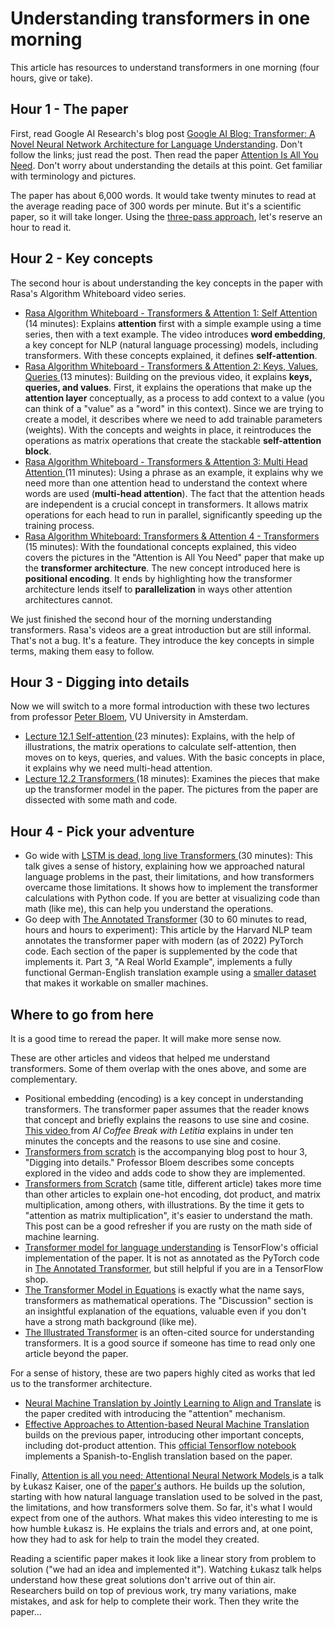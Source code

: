 # Understanding transformers in one morning

This article has resources to understand transformers in one morning (four hours, give or take).

## Hour 1 - The paper

First, read Google AI Research's blog post [Google AI Blog: Transformer: A Novel Neural Network Architecture for Language Understanding](https://ai.googleblog.com/2017/08/transformer-novel-neural-network.html). Don't follow the links; just read the post. Then read the paper [Attention Is All You Need](https://arxiv.org/abs/1706.03762). Don't worry about understanding the details at this point. Get familiar with terminology and pictures.

The paper has about 6,000 words. It would take twenty minutes to read at the average reading pace of 300 words per minute. But it's a scientific paper, so it will take longer. Using the [three-pass approach](https://web.stanford.edu/class/ee384m/Handouts/HowtoReadPaper.pdf), let's reserve an hour to read it.

## Hour 2 - Key concepts

The second hour is about understanding the key concepts in the paper with Rasa's Algorithm Whiteboard video series.

- [Rasa Algorithm Whiteboard - Transformers & Attention 1: Self Attention <i class="fab fa-youtube" aria-hidden="true"></i>](https://www.youtube.com/watch?v=yGTUuEx3GkA&t=4s)(14 minutes): Explains **attention** first with a simple example using a time series, then with a text example. The video introduces **word embedding**, a key concept for NLP (natural language processing) models, including transformers. With these concepts explained, it defines **self-attention**.
- [Rasa Algorithm Whiteboard - Transformers & Attention 2: Keys, Values, Queries  <i class="fab fa-youtube" aria-hidden="true"></i>](https://www.youtube.com/watch?v=tIvKXrEDMhk)(13 minutes): Building on the previous video, it explains **keys, queries, and values**.  First, it explains the operations that make up the **attention layer** conceptually, as a process to add context to a value (you can think of a "value" as a "word" in this context). Since we are trying to create a model, it describes where we need to add trainable parameters (weights). With the concepts and weights in place, it reintroduces the operations as matrix operations that create the stackable **self-attention block**.
- [Rasa Algorithm Whiteboard - Transformers & Attention 3: Multi Head Attention <i class="fab fa-youtube" aria-hidden="true"></i>](https://www.youtube.com/watch?v=23XUv0T9L5c) (11 minutes): Using a phrase as an example, it explains why we need more than one attention head to understand the context where words are used (**multi-head attention**). The fact that the attention heads are independent is a crucial concept in transformers. It allows matrix operations for each head to run in parallel, significantly speeding up the training process.
- [Rasa Algorithm Whiteboard: Transformers & Attention 4 - Transformers <i class="fab fa-youtube" aria-hidden="true"></i>](https://www.youtube.com/watch?v=EXNBy8G43MM)(15 minutes):  With the foundational concepts explained, this video covers the pictures in the "Attention is All You Need" paper that make up the **transformer architecture**. The new concept introduced here is **positional encoding**. It ends by highlighting how the transformer architecture lends itself to **parallelization** in ways other attention architectures cannot.

We just finished the second hour of the morning understanding transformers. Rasa's videos are a great introduction but are still informal. That's not a bug. It's a feature. They introduce the key concepts in simple terms, making them easy to follow.

## Hour 3 - Digging into details

Now we will switch to a more formal introduction with these two lectures from professor [Peter Bloem](https://peterbloem.nl/), VU University in Amsterdam.

- [Lecture 12.1 Self-attention <i class="fab fa-youtube" aria-hidden="true"></i>](https://www.youtube.com/watch?v=KmAISyVvE1Y&list=PLIXJ-Sacf8u60G1TwcznBmK6rEL3gmZmV&index=2)(23 minutes): Explains, with the help of illustrations, the matrix operations to calculate self-attention, then moves on to keys, queries, and values. With the basic concepts in place, it explains why we need multi-head attention.
- [Lecture 12.2 Transformers <i class="fab fa-youtube" aria-hidden="true"></i>](https://www.youtube.com/watch?v=oUhGZMCTHtI&list=PLIXJ-Sacf8u60G1TwcznBmK6rEL3gmZmV&index=3)(18 minutes): Examines the pieces that make up the transformer model in the paper. The pictures from the paper are dissected with some math and code.

## Hour 4 - Pick your adventure

- Go wide with [LSTM is dead, long live Transformers  <i class="fab fa-youtube" aria-hidden="true"></i>](https://sea-adl.org/2019/12/03/lstm-is-dead-long-live-transformers/) (30 minutes): This talk gives a sense of history, explaining how we approached natural language problems in the past, their limitations, and how transformers overcame those limitations. It shows how to implement the transformer calculations with Python code. If you are better at visualizing code than math (like me), this can help you understand the operations.
- Go deep with [The Annotated Transformer](http://nlp.seas.harvard.edu/annotated-transformer/) (30 to 60 minutes to read, hours and hours to experiment):  This article by the Harvard NLP team annotates the transformer paper with modern (as of 2022) PyTorch code. Each section of the paper is supplemented by the code that implements it. Part 3, "A Real World Example", implements a fully functional German-English translation example using a [smaller dataset](https://torchtext.readthedocs.io/en/latest/datasets.html#multi30k) that makes it workable on smaller machines.

## Where to go from here

It is a good time to reread the paper. It will make more sense now.

These are other articles and videos that helped me understand transformers. Some of them overlap with the ones above, and some are complementary.

- Positional embedding (encoding) is a key concept in understanding transformers. The transformer paper assumes that the reader knows that concept and briefly explains the reasons to use sine and cosine. [This video  <i class="fab fa-youtube" aria-hidden="true"></i>](https://www.youtube.com/watch?v=1biZfFLPRSY) from _AI Coffee Break with Letitia_ explains in under ten minutes the concepts and the reasons to use sine and cosine.
- [Transformers from scratch](http://peterbloem.nl/blog/transformers) is the accompanying blog post to hour 3, "Digging into details." Professor Bloem describes some concepts explored in the video and adds code to show they are implemented.
- [Transformers from Scratch](https://e2eml.school/transformers.html) (same title, different article) takes more time than other articles to explain one-hot encoding, dot product, and matrix multiplication, among others, with illustrations. By the time it gets to "attention as matrix multiplication", it's easier to understand the math. This post can be a good refresher if you are rusty on the math side of machine learning.
- [Transformer model for language understanding](https://www.tensorflow.org/text/tutorials/transformer) is TensorFlow's official implementation of the paper. It is not as annotated as the PyTorch code in [The Annotated Transformer](http://nlp.seas.harvard.edu/annotated-transformer/), but still helpful if you are in a TensorFlow shop.
- [The Transformer Model in Equations](https://johnthickstun.com/docs/transformers.pdf) is exactly what the name says, transformers as mathematical operations. The "Discussion" section is an insightful explanation of the equations, valuable even if you don't have a strong math background (like me).
- [The Illustrated Transformer](https://jalammar.github.io/illustrated-transformer/) is an often-cited source for understanding transformers. It is a good source if someone has time to read only one article beyond the paper.

For a sense of history, these are two papers highly cited as works that led us to the transformer architecture.

- [Neural Machine Translation by Jointly Learning to Align and Translate](https://arxiv.org/abs/1409.0473) is the paper credited with introducing the "attention" mechanism.
- [Effective Approaches to Attention-based Neural Machine Translation](https://arxiv.org/abs/1508.04025) builds on the previous paper, introducing other important concepts, including dot-product attention. This [official Tensorflow notebook](https://www.tensorflow.org/text/tutorials/nmt_with_attention) implements a Spanish-to-English translation based on the paper.

Finally, [Attention is all you need; Attentional Neural Network Models <i class="fab fa-youtube" aria-hidden="true"></i>](https://www.youtube.com/watch?v=rBCqOTEfxvg) is a talk by Łukasz Kaiser, one of the [paper's](https://arxiv.org/abs/1706.03762) authors. He builds up the solution, starting with how natural language translation used to be solved in the past, the limitations, and how transformers solve them. So far, it's what I would expect from one of the authors. What makes this video interesting to me is how humble Łukasz is. He explains the trials and errors and, at one point, how they had to ask for help to train the model they created.

Reading a scientific paper makes it look like a linear story from problem to solution ("we had an idea and implemented it"). Watching Łukasz talk helps understand how these great solutions don't arrive out of thin air. Researchers build on top of previous work, try many variations, make mistakes, and ask for help to complete their work. Then they write the paper…
